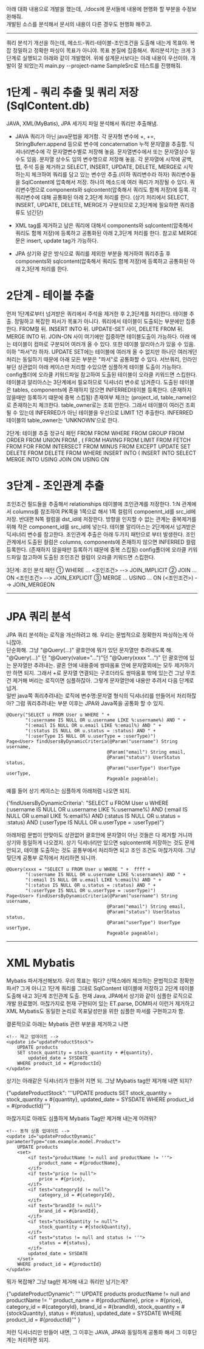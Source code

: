 아래 대화 내용으로 개발을 했는데, ./docs에 문서들에 내용에 현행화 할 부분을 수정보완해줘.  
개발된 소스를 분석해서 문서의 내용이 다른 경우도 현행화 해주고.

---
쿼리 분석기 개선을 하는데, 메소드-쿼리-테이블-조인조건을 도출해 내는게 목표야.
복잡 정밀하고 정확한 파싱이 목표가 아니야.  목표 본질에 집중해서.
쿼리분석기는 크게 3단계로 실행되고 아래와 같이 개발했어.
위에 설계문서보다는 아래 내용이 우선이야.  개발이 잘 되었는지 main.py --project-name SampleSrc로 테스트를 진행해줘. 

# 1단계 - 쿼리 추출 및 쿼리 저장(SqlContent.db)
JAVA, XML(MyBatis), JPA 세가지 파일 분석해서 쿼리만 추출해냄.

- JAVA
쿼리가 아닌 java문법을 제거함.  각 문자형 변수에 +, +=, StringBuferr.append 등으로
변수에 concaternation 누적 문자열을 추출함.  딕셔너리변수에 각 문자열변수별로 저장해 놓음.
문자열변수에서 또는 문자열상수 일수도 있음.  문자열 상수도 임의 변수명으로 저장해 놓음.
각 문자열에 시작에 공백, 탭, 주석 등을 제거하고 SELECT, INSERT, UPDATE, DELETE, MERGE로
시작하는지 체크하여 쿼리를 담고 있는 변수만 추출.(이하 쿼리변수라 하자)
쿼리변수들을 SqlContent에 압축해서 저장.  하나의 메소드에 여러 쿼리가 저장될 수 있다.
쿼리변수명으로 components와 sqlcontent(압축해서 쿼리도 함께 저장)에 등록.
각 쿼리변수에 대해 공통화된 아래 2,3단계 처리를 한다.
(상기 처리에서 SELECT, INSERT, UPDATE, DELETE, MERGE가 구분되므로 2,3단계에 필요하면
쿼리종류도 넘긴닫)

- XML
tag를 제거하고 남은 쿼리에 대해서
components와 sqlcontent(압축해서 쿼리도 함께 저장)에 등록하고
공통화된 아래 2,3단계 처리를 한다.
참고로 MERGE문은 insert, update tag가 가능하다.

- JPA
상기와 같은 방식으로 쿼리를 제외한 부분을 제거하여 쿼리추출 후
components와 sqlcontent(압축해서 쿼리도 함께 저장)에 등록하고
공통화된 아래 2,3단계 처리를 한다.

# 2단계 - 테이블 추출
먼저 1단계로부터 넘겨받은 쿼리에서 주석을 제거한 후 2,3단계를 처리한다.
테이블 추출.  정밀하고 복잡한 파서가 목표가 아니다.  쿼리에서 테이블이 도출되는 부분에만 집중한다.
FROM절 뒤.  INSERT INTO 뒤.  UPDATE-SET 사이, DELETE FROM 뒤. MERGE INTO 뒤. JOIN-ON 사이
여기에만 집중하면 테이블도출이 가능하다.
아래 <tables>에는 테이블이 컴마로 구분되어 여러개 올 수 있다.  또한 테이블 알리아스가 있을 수 있음.
이하 "<tables>파서"라 하자.   UPDATE <tables> SET에는 테이블에 여러개 올 수 없지만
하나던 여러개던 처리는 동일하기 때문에 아래 모든 <tables>부분은 "<tables>파서"로 공통화할 수 있다.
서브쿼리, 인라인뷰던 상관없이 아래 케이스만 처리할 수있으면 심플하게 테이블 도출이 가능하다.  
config폴더에 오라클 키워드파일 참고하여 도출된 테이블이 오라클 키워드면 스킵한다.
테이블과 알리아스는 3단계에서 필요하므로 딕셔너리 변수로 넘겨준다.
도출된 테이블은 tables, components에 존재하지 않으면 INFERRED테이블 등록한다.
(존재하지 않을때만 등록하기 떄문에 중복 스킵됨)
존재여부 체크는 (project_id, table_name)으로 존재하는지 체크한다.  table_owner로는 조회 안한다.
그래서 테이블이 여러건 조회될 수 있는데 INFERRED가 아닌 테이블을 우선으로 LIMIT 1건 추출한다.
INFERRED테이블의 table_owner는 'UNKNOWN'으로 한다.

  2단계: 테이블 추출 정규식 패턴
  FROM <tables>
  FROM <tables> WHERE
  FROM <tables> GROUP
  FROM <tables> ORDER
  FROM <tables> UNION
  FROM <tables>, (
  FROM <tables> HAVING
  FROM <tables> LIMIT
  FROM <tables> FETCH
  FROM <tables> FOR
  FROM <tables> INTERSECT
  FROM <tables> MINUS
  FROM <tables> EXCEPT
  UPDATE <tables> SET
  DELETE FROM <tables>
  DELETE FROM <tables> WHERE
  INSERT INTO <tables> (
  INSERT INTO <tables> SELECT
  MERGE INTO <tables> USING
  JOIN <tables> ON
  USING <tables> ON

# 3단계 - 조인관계 추출
조인조건 필드들을 추출해서 relationships 테이블에 조인관계를 저장한다.
1:N 관계에서 columns를 참조하여 PK쪽을 1쪽으로 해서 1쪽 컬럼의 compoennt_id를 src_id에 저장.
반대편 N쪽 컬럼을 dst_id에 저장한다.  방향을 인지할 수 없는 관계는 중복제거를 위해 작은 component_id를
src_id에 넣는다.   테이블 알리아스는 2단계에서 넘겨받은 딕셔너리 변수를 참고한다.
조인관계 추출은 아래 두가지 패턴으로 부터 발생한다.
조인관계에서 도출된 컬럼은 columns, components에 존재하지 않으면 INFERRED 컬럼 등록한다.
(존재하지 않을때만 등록하기 떄문에 중복 스킵됨)
config폴더에 오라클 키워드파일 참고하여 도출된 조인조건 컬럼이 오라클 키워드면 스킵한다.

  3단계: 조인 분석 패턴
  ① WHERE ... <조인조건> --> JOIN_IMPLICIT
  ② JOIN ... ON <조인조건> --> JOIN_EXPLICIT
  ③ MERGE ... USING ... ON (<조인조건>) --> JOIN_MERGEON


---
# JPA 쿼리 분석

JPA 쿼리 분석하는 로직을 개선하려고 해. 우리는 문법적으로 정확한지 파싱하는게 아니잖아.  
단순화해.  그냥 "@Query(...)"  괄호안에 뭐가 있던 문자열만 추려내도록 해.
"@Query(...)" 던 "@Query(value="...")"던 "@Query(xxxx "...")"  던 괄호안에 있는 문자열만 추려내는.
괄혼 안에 내용중에 쌍따옴표 안에 문자열외에는 모두 제거하기만 하면 되지.  그래서 +로 문자열 연결되는 구조더라도 
쌍따옴표 밖에 있는건 그냥 무조건 제거해 버리는 로직이면 심플하잖아.  그렇게 문자열안에 내용만 추려서 다음 단계로 넘겨.   
일반 java쪽 쿼리추려내는 로직에 변수명:문자열 형식의 딕셔너리를 만들어서 처리하잖아?
그럼 쿼리추려내는 부분 이후는 JPA와 Java쪽을 공통화 할 수 있지.

    @Query("SELECT u FROM User u WHERE " +
           "(:username IS NULL OR u.username LIKE %:username%) AND " +
           "(:email IS NULL OR u.email LIKE %:email%) AND " +
           "(:status IS NULL OR u.status = :status) AND " +
           "(:userType IS NULL OR u.userType = :userType)")
    Page<User> findUsersByDynamicCriteria(@Param("username") String username,
                                         @Param("email") String email,
                                         @Param("status") UserStatus status,
                                         @Param("userType") UserType userType,
                                         Pageable pageable); 

예를 들어 상기 케이스는 심플하게 아래처럼 나오면 되지.

{'findUsersByDynamicCriteria': "SELECT u FROM User u WHERE 
           (:username IS NULL OR u.username LIKE %:username%) AND 
           (:email IS NULL OR u.email LIKE %:email%) AND 
           (:status IS NULL OR u.status = :status) AND 
           (:userType IS NULL OR u.userType = :userType)"}
           
아래처럼 문법이 안맞아도 상관없어 괄호안에 문자열이 아닌 것들은 다 제거할 거니까 상기와 동일하게 나오겠지.
상기 딕셔너리만 있으면 sqlcontent에 저장하는 것도 문제 안되고, 테이블 도출하는 것도 공통부에서 처리하면 되고
조인 조건도 마찮가지야.  그냥 뒷단계 공통부 로직에서 처리하면 되니까.           

    @Query(xxxx = "SELECT u FROM User u WHERE " +  ffff +
           "(:username IS NULL OR u.username LIKE %:username%) AND " +
           "(:email IS NULL OR u.email LIKE %:email%) AND " +
           "(:status IS NULL OR u.status = :status) AND " +
           "(:userType IS NULL OR u.userType = :userType)")
    Page<User> findUsersByDynamicCriteria(@Param("username") String username,
                                         @Param("email") String email,
                                         @Param("status") UserStatus status,
                                         @Param("userType") UserType userType,
                                         Pageable pageable);      




---
# XML Mybatis

Mybatis 파서개선해보자.   우리 목표는 뭐다?  신택스에러 체크하는 문법적으로 정확한 파서?
그게 아니고 1단계 쿼리를 그대로 SqlContent 테이블에 저장하고
2단계 테이블도출해 내고
3단계 조인관계 도출. 
현재 Java, JPA에서 상기와 같이 심플한 로직으로 개발 완료했어.
마찮가지로 현재 구현되어 있는 ET.parse, DOM파서 이런거 제거하고
XML Mybatis도 동일한 논리로 목표달성만을 위한 심플한 파서를 구현하고자 함.

결론적으로 아래는 Mybatis 관련 부분을 제거하고 나면

    <!-- 재고 업데이트 -->
    <update id="updateProductStock">
        UPDATE products 
        SET stock_quantity = stock_quantity + #{quantity},
            updated_date = SYSDATE
        WHERE product_id = #{productId}
    </update>

상기는 아래같은 딕셔너리가 만들어 지면 되.  그냥 Mybatis tag만 제거해 내면 되지?

{"updateProductStock": '''UPDATE products 
        SET stock_quantity = stock_quantity + #{quantity},
            updated_date = SYSDATE
        WHERE product_id = #{productId}'''}

마찮가지로 아래도 심플하게 Mybatis Tag만 제거해 내는게 어려워?       
    
    <!-- 동적 상품 업데이트 -->
    <update id="updateProductDynamic" parameterType="com.example.model.Product">
        UPDATE products 
        <set>
            <if test="productName != null and productName != ''">
                product_name = #{productName},
            </if>
            <if test="price != null">
                price = #{price},
            </if>
            <if test="categoryId != null">
                category_id = #{categoryId},
            </if>
            <if test="brandId != null">
                brand_id = #{brandId},
            </if>
            <if test="stockQuantity != null">
                stock_quantity = #{stockQuantity},
            </if>
            <if test="status != null and status != ''">
                status = #{status},
            </if>
            updated_date = SYSDATE
        </set>
        WHERE product_id = #{productId}
    </update>
    
뭐가 복잡해?  그냥 tag만 제거해 내고 쿼리만 남기는게?    
    
{"updateProductDynamic": '''
        UPDATE products 
        productName != null and productName != ''
                product_name = #{productName},
            price = #{price},
            category_id = #{categoryId},
            brand_id = #{brandId},
            stock_quantity = #{stockQuantity},
            status = #{status},
            updated_date = SYSDATE
        WHERE product_id = #{productId}''' }
      
저런 딕셔너리만 만들어 내면, 그 이후는 JAVA, JPA와 동일하게 공통화 해서 
그 이후단계는 처리하면 되지.